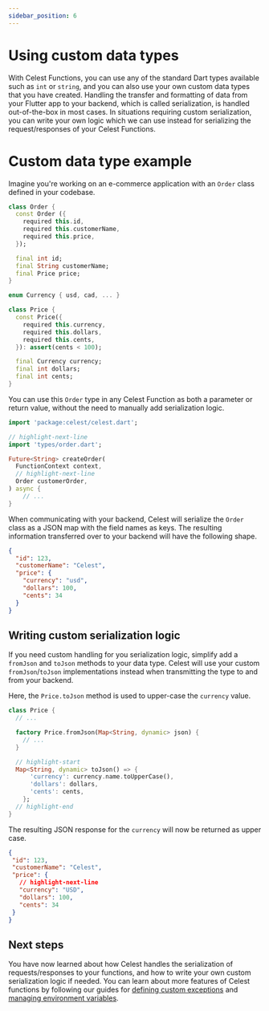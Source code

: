 ```yaml
---
sidebar_position: 6
---
```


# Using custom data types

With Celest Functions, you can use any of the standard Dart types available such as `int` or `string`, and you can also use your own custom data types that you have created. Handling the transfer and formatting of data from your Flutter app to your backend, which is called serialization, is handled out-of-the-box in most cases. In situations requiring custom serialization, you can write your own logic which we can use instead for serializing the request/responses of your Celest Functions.


# Custom data type example

Imagine you're working on an e-commerce application with an `Order` class defined in your codebase.

```dart
class Order {
  const Order ({
    required this.id,
    required this.customerName,
    required this.price,
  });

  final int id;
  final String customerName;
  final Price price;
}

enum Currency { usd, cad, ... }

class Price {
  const Price({
    required this.currency,
    required this.dollars,
    required this.cents,
  }): assert(cents < 100);

  final Currency currency;
  final int dollars;
  final int cents;
}
```

You can use this `Order` type in any Celest Function as both a parameter or return value, without the need to manually add serialization logic.

```dart
import 'package:celest/celest.dart';

// highlight-next-line
import 'types/order.dart';

Future<String> createOrder(
  FunctionContext context,
  // highlight-next-line
  Order customerOrder,
) async {
	// ...
}
```

When communicating with your backend, Celest will serialize the `Order` class as a JSON map with the field names as keys. The resulting information transferred over to your backend will have the following shape.

```json
{
  "id": 123,
  "customerName": "Celest",
  "price": {
    "currency": "usd",
    "dollars": 100,
    "cents": 34
  }
}
```


## Writing custom serialization logic

If you need custom handling for you serialization logic, simplify add a `fromJson` and `toJson` methods to your data type. Celest will use your custom `fromJson`/`toJson` implementations instead when transmitting the type to and from your backend.

Here, the `Price.toJson` method is used to upper-case the `currency` value.

```dart
class Price {
  // ...

  factory Price.fromJson(Map<String, dynamic> json) {
    // ...
  }

  // highlight-start
  Map<String, dynamic> toJson() => {
      'currency': currency.name.toUpperCase(),
      'dollars': dollars,
      'cents': cents,
    };
  // highlight-end
}
```

The resulting JSON response for the `currency` will now be returned as upper case.

 ```json
{
  "id": 123,
  "customerName": "Celest",
  "price": {
    // highlight-next-line
    "currency": "USD",
    "dollars": 100,
    "cents": 34
  }
}
```

## Next steps

You have now learned about how Celest handles the serialization of requests/responses to your functions, and how to write your own custom serialization logic if needed. You can learn about more features of Celest functions by following our guides for [defining custom exceptions](/docs/functions/exceptions.md) and [managing environment variables](/docs/functions/env-variables.md).